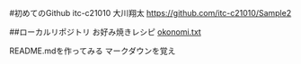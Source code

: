 #初めてのGithub
itc-c21010 大川翔太
https://github.com/itc-c21010/Sample2
 
##ローカルリポジトリ
お好み焼きレシピ
[okonomi.txt](okonimi.txt)

README.mdを作ってみる
マークダウンを覚え

